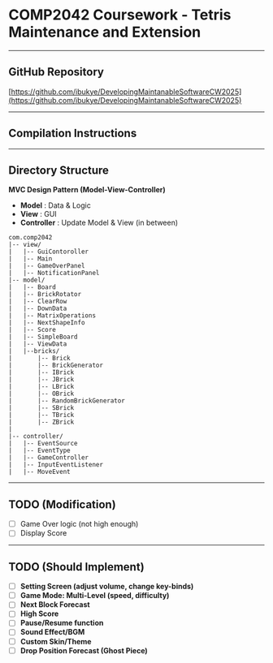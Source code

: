 # COMP2042 Coursework - Tetris Maintenance and Extension
 
---

## GitHub Repository
[https://github.com/ibukye/DevelopingMaintanableSoftwareCW2025](https://github.com/ibukye/DevelopingMaintanableSoftwareCW2025)

---

## Compilation Instructions

---

## Directory Structure
**MVC Design Pattern (Model-View-Controller)**
- **Model** : Data & Logic
- **View** : GUI
- **Controller** : Update Model & View (in between)

`````
com.comp2042
|-- view/
|   |-- GuiContoroller
|   |-- Main
|   |-- GameOverPanel
|   |-- NotificationPanel
|-- model/
|   |-- Board
|   |-- BrickRotator
|   |-- ClearRow
|   |-- DownData
|   |-- MatrixOperations
|   |-- NextShapeInfo
|   |-- Score
|   |-- SimpleBoard
|   |-- ViewData
|   |--bricks/
|       |-- Brick
|       |-- BrickGenerator
|       |-- IBrick
|       |-- JBrick
|       |-- LBrick
|       |-- OBrick
|       |-- RandomBrickGenerator
|       |-- SBrick
|       |-- TBrick
|       |-- ZBrick
|
|-- controller/ 
|   |-- EventSource
|   |-- EventType
|   |-- GameController
|   |-- InputEventListener
|   |-- MoveEvent
`````

---

## TODO (Modification)
- [ ] Game Over logic (not high enough)
- [ ] Display Score 
---

## TODO (Should Implement)
- [ ] **Setting Screen (adjust volume, change key-binds)**
- [ ] **Game Mode: Multi-Level (speed, difficulty)**
- [ ] **Next Block Forecast**
- [ ] **High Score**
- [ ] **Pause/Resume function**
- [ ] **Sound Effect/BGM**
- [ ] **Custom Skin/Theme**
- [ ] **Drop Position Forecast (Ghost Piece)**  